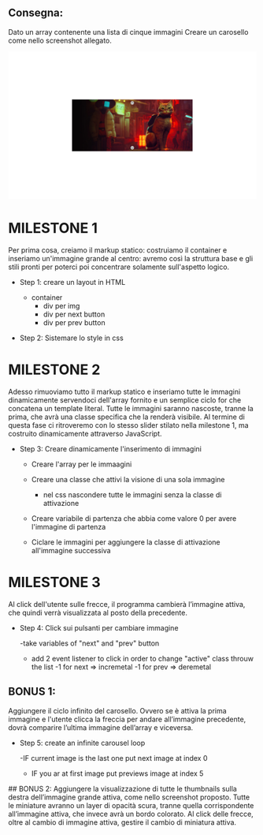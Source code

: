 ## Consegna:

Dato un array contenente una lista di cinque immagini
Creare un carosello come nello screenshot allegato.

![alt text](./assets/img/carosello_mono_array.png)

# MILESTONE 1
Per prima cosa, creiamo il markup statico: costruiamo il container e inseriamo un'immagine grande al centro: 
avremo così la struttura base e gli stili pronti per poterci poi concentrare solamente sull'aspetto logico.

- Step 1: creare un layout in HTML
  - container
    - div per img
    - div per next button
    - div per prev button

- Step 2: Sistemare lo style in css

# MILESTONE 2
Adesso rimuoviamo tutto il markup statico e inseriamo tutte le immagini dinamicamente servendoci dell'array fornito e un semplice ciclo for che concatena un template literal. Tutte le immagini saranno nascoste, tranne la prima, che avrà una classe specifica che la renderà visibile. Al termine di questa fase ci ritroveremo con lo stesso slider stilato nella milestone 1, ma costruito dinamicamente attraverso JavaScript.

- Step 3: Creare dinamicamente l'inserimento di immagini
    - Creare l'array per le immaagini

    - Creare una classe che attivi la visione di una sola immagine
        - nel css nascondere tutte le immagini senza la classe di attivazione

    - Creare variabile di partenza che abbia come valore 0 per avere l'immagine di partenza 

    - Ciclare le immagini per aggiungere la classe di attivazione all'immagine successiva

# MILESTONE 3
Al click dell'utente sulle frecce, il programma cambierà l’immagine attiva, che quindi verrà visualizzata al posto della precedente.
 - Step 4: Click sui pulsanti per cambiare immagine

    -take variables of "next" and "prev" button

    - add 2 event listener to click in order to change "active" class throuw the list
        -1 for next => incremetal
        -1 for prev => deremetal
    

## BONUS 1:
Aggiungere il ciclo infinito del carosello. Ovvero se è attiva la prima immagine e l'utente clicca la freccia per andare all’immagine precedente, dovrà comparire l’ultima immagine dell’array e viceversa.

- Step 5: create an infinite carousel loop

    -IF current image is the last one put next image at index 0
    
    - IF you ar at first image put previews image at index 5

## BONUS 2:
Aggiungere la visualizzazione di tutte le thumbnails sulla destra dell’immagine grande attiva, come nello screenshot proposto. Tutte le miniature avranno un layer di opacità scura, tranne quella corrispondente all’immagine attiva, che invece avrà un bordo colorato. Al click delle frecce, oltre al cambio di immagine attiva, gestire il cambio di miniatura attiva.


<!-- Prima di partire a scrivere codice:
Non lasciamoci spaventare dalla complessità apparente dell'esercizio, ma analizziamo prima, come abbiamo fatto sempre, cosa ci potrebbe aspettare. Abbiamo completato ormai da qualche giorno la sessione HTML e CSS, se non ci ricordiamo qualcosa andiamo pure a riguardare alcuni argomenti. Non dedichiamo però al ripasso più di una mezz'ora, così da non perdere di vista il focus dell'esercizio.
Consigli del giorno:
Costruiamo del carosello una versione statica contenente solamente un'immagine. Di questa versione statica al momento opportuno commenteremo (oscureremo) alcuni elementi per poterli riprodurre dinamicamente in js. Potremo quindi usarli come "template".
Scriviamo sempre prima per punti il nostro algoritmo in italiano per capire cosa vogliamo fare
Al momento giusto (ihihhi starà a voi capire quale) rispondete a questa domanda: "Quanti cicli servono?" -->
